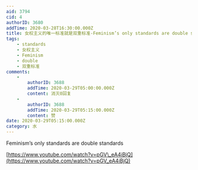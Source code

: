 ```yaml
---
aid: 3794
cid: 4
authorID: 3680
addTime: 2020-03-28T16:30:00.000Z
title: 女权主义的唯一标准就是双重标准-Feminism’s only standards are double standards
tags:
    - standards
    - 女权主义
    - Feminism
    - double
    - 双重标准
comments:
    -
        authorID: 3688
        addTime: 2020-03-29T05:00:00.000Z
        content: 消灭0回复
    -
        authorID: 3688
        addTime: 2020-03-29T05:15:00.000Z
        content: 赞
date: 2020-03-29T05:15:00.000Z
category: 水
---
```


Feminism’s only standards are double standards

[https://www.youtube.com/watch?v=pGV\_eA4iBjQ](https://www.youtube.com/watch?v=pGV_eA4iBjQ)
